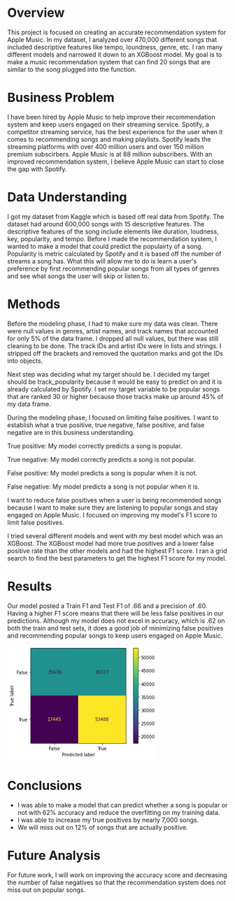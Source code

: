 # Overview 

This project is focused on creating an accurate recommendation system for Apple Music. In my dataset, I analyzed over 470,000 different songs that included descriptive features like tempo, loundness, genre, etc. I ran many different models and narrowed it down to an XGBoost model. My goal is to make a music recommendation system that can find 20 songs that are similar to the song plugged into the function.

# Business Problem

I have been hired by Apple Music to help improve their recommendation system and keep users engaged on their streaming service. Spotify, a competitor streaming service, has the best experience for the user when it comes to recommending songs and making playlists. Spotify leads the streaming platforms with over 400 million users and over 150 million premium subscirbers. Apple Music is at 88 million subscribers. With an improved recommendation system, I believe Apple Music can start to close the gap with Spotify.

# Data Understanding 

I got my dataset from Kaggle which is based off real data from Spotify. The dataset had around 600,000 songs with 15 descriptive features. The descriptive features of the song include elements like duration, loudness, key, popularity, and tempo. Before I made the recommendation system, I wanted to make a model that could predict the populairty of a song. Popularity is metric calculated by Spotify and it is based off the number of streams a song has. What this will allow me to do is learn a user's preference by first recommending popular songs from all types of genres and see what songs the user will skip or listen to. 

# Methods 

Before the modeling phase, I had to make sure my data was clean. There were null values in genres, artist names, and track names that accounted for only 5% of the data frame. I dropped all null values, but there was still cleaning to be done. The track IDs and artist IDs were in lists and strings. I stripped off the brackets and removed the quotation marks and got the IDs into objects. 

Next step was deciding what my target should be. I decided my target should be track_popularity because it would be easy to predict on and it is already calculated by Spotify. I set my target variable to be popular songs that are ranked 30 or higher because those tracks make up around 45% of my data frame.

During the modeling phase, I focused on limiting false positives. I want to establish what a true positive, true negative, false positive, and false negative are in this business understanding. 

True positive: My model correctly predicts a song is popular. 

True negative: My model correctly predicts a song is not popular. 

False positive: My model predicts a song is popular when it is not. 

False negative: My model predicts a song is not popular when it is. 

I want to reduce false positives when a user is being recommended songs because I want to make sure they are listening to popular songs and stay engaged on Apple Music. I focused on improving my model's F1 score to limit false positives. 

I tried several different models and went with my best model which was an XGBoost. The XGBoost model had more true positives and a lower false positive rate than the other models and had the highest F1 score. I ran a grid search to find the best parameters to get the highest F1 score for my model. 

# Results 

Our model posted a Train F1 and Test F1 of .66 and a precision of .60. Having a higher F1 score means that there will be less false positives in our predictions. Although my model does not excel in accuracy, which is .62 on both the train and test sets, it does a good job of minimizing false positives and recommending popular songs to keep users engaged on Apple Music.

![Confusion Matrix for XGBoost model](images/xgb_model_music_rec.png)


# Conclusions

- I was able to make a model that can predict whether a song is popular or not with 62% accuracy and reduce the overfitting on my training data. 
- I was able to increase my true positives by nearly 7,000 songs. 
- We will miss out on 12% of songs that are actually positive. 

# Future Analysis 

For future work, I will work on improving the accuracy score and decreasing the number of false negatives so that the recommendation system does not miss out on popular songs. 
